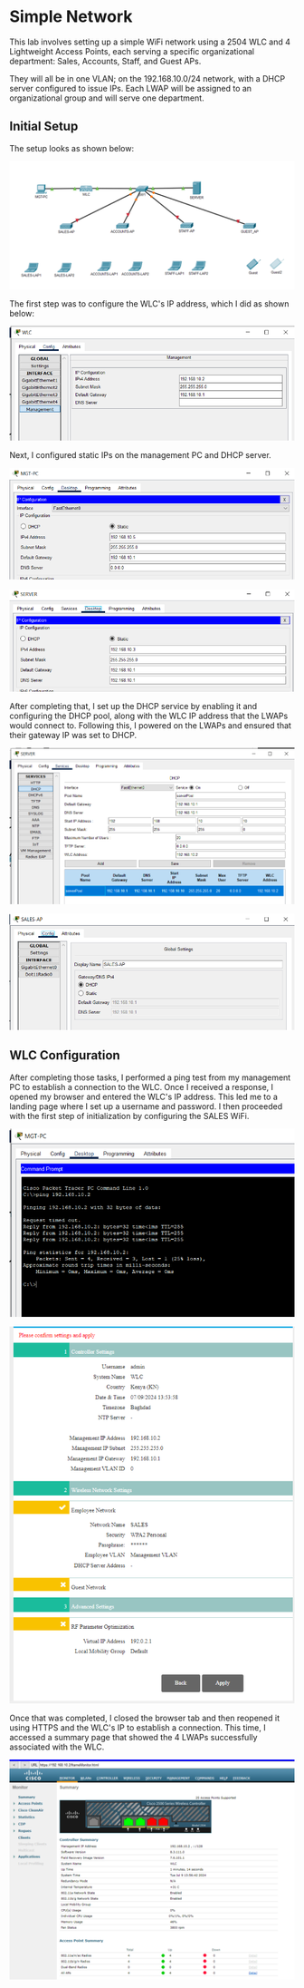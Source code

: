 # Simple Network
This lab involves setting up a simple WiFi network using a 2504 WLC and 4 Lightweight Access Points, each serving a specific organizational department: Sales, Accounts, Staff, and Guest APs.

They will all be in one VLAN; on the 192.168.10.0/24 network, with a DHCP server configured to issue IPs. Each LWAP will be assigned to an organizational group and will serve one department.

## Initial Setup

The setup looks as shown below:

![Initial setup](https://github.com/RouteSeeker/CCNA_WiFi-Packet_Tracer/blob/main/assets/screenshots/01.Initial.PNG)

The first step was to configure the WLC's IP address, which I did as shown below:

![WLC config](https://github.com/RouteSeeker/CCNA_WiFi-Packet_Tracer/blob/main/assets/screenshots/02.WLC_Config.PNG)

Next, I configured static IPs on the management PC and DHCP server.

![Mgt PC config](https://github.com/RouteSeeker/CCNA_WiFi-Packet_Tracer/blob/main/assets/screenshots/03.MGT_PC_Config.PNG)

![server config](https://github.com/RouteSeeker/CCNA_WiFi-Packet_Tracer/blob/main/assets/screenshots/04.ServerIP_Config.PNG)

After completing that, I set up the DHCP service by enabling it and configuring the DHCP pool, along with the WLC IP address that the LWAPs would connect to. Following this, I powered on the LWAPs and ensured that their gateway IP was set to DHCP.

![DHCP config](https://github.com/RouteSeeker/CCNA_WiFi-Packet_Tracer/blob/main/assets/screenshots/05.DHCP_Config.PNG)

![LWAP config](https://github.com/RouteSeeker/CCNA_WiFi-Packet_Tracer/blob/main/assets/screenshots/06.LWAP_WiFi.PNG)

## WLC Configuration

After completing those tasks, I performed a ping test from my management PC to establish a connection to the WLC. Once I received a response, I opened my browser and entered the WLC's IP address. This led me to a landing page where I set up a username and password. I then proceeded with the first step of initialization by configuring the SALES WiFi.

![Ping test](https://github.com/RouteSeeker/CCNA_WiFi-Packet_Tracer/blob/main/assets/screenshots/07.ping.PNG)

![Completed setup](https://github.com/RouteSeeker/CCNA_WiFi-Packet_Tracer/blob/main/assets/screenshots/09.WLC_Completed_Config.PNG)

Once that was completed, I closed the browser tab and then reopened it using HTTPS and the WLC's IP to establish a connection. This time, I accessed a summary page that showed the 4 LWAPs successfully associated with the WLC.

![Summary](https://github.com/RouteSeeker/CCNA_WiFi-Packet_Tracer/blob/main/assets/screenshots/10.Summary_page.PNG)




